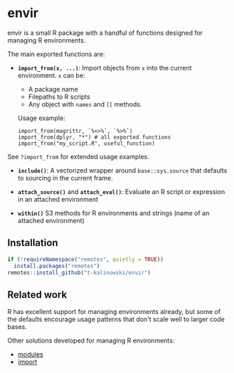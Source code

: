 
# envir

<!-- badges: start -->
<!-- badges: end -->

envir is a small R package with a handful of functions designed for
managing R environments. 

The main exported functions are:

- **`import_from(x, ...)`**: Import objects from `x` into the current environment.
  `x` can be:

  -  A package name
  -  Filepaths to R scripts
  -  Any object with `names` and `[[` methods.


  Usage example:
  ```
  import_from(magrittr, `%<>%`, `%>%`)
  import_from(dplyr, "*") # all exported functions
  import_from("my_script.R", useful_function)
  ```
See `?import_from` for extended usage examples.

- **`include()`**: A vectorized wrapper around `base::sys.source` that defaults to sourcing in the current frame.


- **`attach_source()`** and **`attach_eval()`**: Evaluate an R script or expression in an attached environment

- **`within()`** S3 methods for R environments and strings (name of an attached environment)


## Installation

<!-- You can install the released version of envir from [CRAN](https://CRAN.R-project.org) with: -->

<!-- ``` r -->
<!-- install.packages("envir") -->
<!-- ``` -->

<!-- Or install the development version with -->

``` r
if (!requireNamespace("remotes", quietly = TRUE)) 
  install.packages("remotes")
remotes::install_github("t-kalinowski/envir")
```


## Related work

R has excellent support for managing environments already, but some of the
defaults encourage usage patterns that don't scale well to larger code bases.

Other solutions developed for managing R environments:

+  [modules](https://cran.r-project.org/package=modules)
+  [import](https://cran.r-project.org/package=import)

